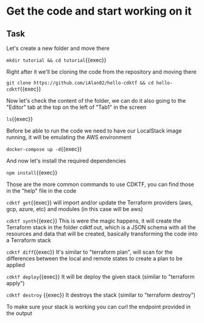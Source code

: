 # Get the code and start working on it

## Task

Let's create a new folder and move there

`mkdir tutorial && cd tutorial`{{exec}}

Right after it we'll be cloning the code from the repository and moving there

`git clone https://github.com/iAlan02/hello-cdktf && cd hello-cdktf`{{exec}}

Now let's check the content of the folder, we can do it also going to the "Editor" tab at the top on the left of "Tab1" in the screen

`ls`{{exec}}

Before be able to run the code we need to have our LocalStack image running, it will be emulating the AWS environment

`docker-compose up -d`{{exec}}

And now let's install the required dependencies

`npm install`{{exec}}

Those are the more common commands to use CDKTF, you can find those in the "help" file in the code

`cdktf get`{{exec}} will import and/or update the Terraform providers (aws, gcp, azure, etc) and modules (in this case will be aws)

`cdktf synth`{{exec}} This is were the magic happens, it will create the Terraform stack in the folder cdktf.out, which is a JSON schema with all the resources and data that will be created, basically transforming the code into a Terraform stack

`cdktf diff`{{exec}} It's similar to "terraform plan", will scan for the differences between the local and remote states to create a plan to be applied

`cdktf deploy`{{exec}} It will be deploy the given stack (similar to "terraform apply")

`cdktf destroy` {{exec}} It destroys the stack (similar to "terraform destroy")

To make sure your stack is working you can curl the endpoint provided in the output
